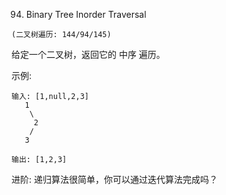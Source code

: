 94. Binary Tree Inorder Traversal


``` (二叉树遍历: 144/94/145) ```

给定一个二叉树，返回它的 中序 遍历。

示例:
```
输入: [1,null,2,3]  
   1
    \
     2
    /
   3 

输出: [1,2,3]
```

进阶: 递归算法很简单，你可以通过迭代算法完成吗？